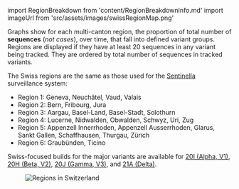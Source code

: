 import RegionBreakdown from 'content/RegionBreakdownInfo.md'
import imageUrl from 'src/assets/images/swissRegionMap.png'

Graphs show for each multi-canton region, the proportion of total number of **sequences** (*not cases*), over time, that fall into defined variant groups. Regions are displayed if they have at least 20 sequences in any variant being tracked. They are ordered by total number of sequences in tracked variants.

The Swiss regions are the same as those used for the [Sentinella](https://www.sentinella.ch/) surveillance system:
- Region 1: Geneva, Neuchâtel, Vaud, Valais
- Region 2: Bern, Fribourg, Jura
- Region 3: Aargau, Basel-Land, Basel-Stadt, Solothurn
- Region 4: Lucerne, Nidwalden, Obwalden, Schwyz, Uri, Zug
- Region 5: Appenzell Innerrhoden, Appenzell Ausserrhoden, Glarus, Sankt Gallen, Schaffhausen, Thurgau, Zürich
- Region 6: Graubünden, Ticino

Swiss-focused builds for the major variants are available for [20I (Alpha, V1)](https://nextstrain.org/groups/neherlab/ncov/20I.Alpha.V1-swiss?c=division&f_clade_membership=20I%20%28Alpha,%20V1%29&f_country=Switzerland), [20H (Beta, V2)](https://nextstrain.org/groups/neherlab/ncov/20H.Beta.V2-swiss?c=division&f_clade_membership=20H%20%28Beta,%20V2%29&f_country=Switzerland), [20J (Gamma, V3)](https://nextstrain.org/groups/neherlab/ncov/20J.Gamma.V3-swiss?c=division&f_clade_membership=20J%20%28Gamma,%20V3%29&f_country=Switzerland), and [21A (Delta)](https://nextstrain.org/groups/neherlab/ncov/21A.Delta-swiss?c=division&f_clade_membership=21A%20%28Delta%29&f_country=Switzerland).

<figure className="text-center">
  <img src={imageUrl} alt="Regions in Switzerland"/>
</figure>


<RegionBreakdown/>